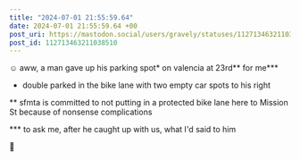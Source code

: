 ```yaml
---
title: "2024-07-01 21:55:59.64"
date: 2024-07-01 21:55:59.64 +00
post_uri: https://mastodon.social/users/gravely/statuses/112713463211038510
post_id: 112713463211038510
---
```

☺️ aww, a man gave up his parking spot* on valencia at 23rd** for me***

* double parked in the bike lane with two empty car spots to his right

** sfmta is committed to not putting in a protected bike lane here to Mission St because of nonsense complications

*** to ask me, after he caught up with us, what I'd said to him

🤗


